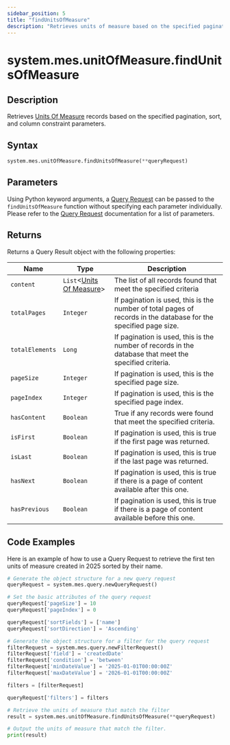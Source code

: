 ```yaml
---
sidebar_position: 5
title: "findUnitsOfMeasure"
description: "Retrieves units of measure based on the specified pagination, sort, and column constraint parameters."
---
```


# system.mes.unitOfMeasure.findUnitsOfMeasure

## Description

Retrieves [Units Of Measure](../../data-model/utility-models/unit-of-measure-model/unit-of-measure) records based on the specified pagination, sort, and column constraint parameters.

## Syntax

```python
system.mes.unitOfMeasure.findUnitsOfMeasure(**queryRequest)
```

## Parameters

Using Python keyword arguments, a [Query Request](../query-script-api/query-request) can be passed to the `findUnitsOfMeasure` function
without specifying each parameter individually. Please refer to the [Query Request](../query-script-api/query-request) documentation for a list of parameters.

## Returns

Returns a Query Result object with the following properties:

| Name            | Type                                                                                                    | Description                                                                                                      |
| --------------- | ------------------------------------------------------------------------------------------------------- | ---------------------------------------------------------------------------------------------------------------- |
| `content`       | `List`&lt;[Units Of Measure](../../data-model/utility-models/unit-of-measure-model/unit-of-measure)&gt; | The list of all records found that meet the specified criteria                                                   |
| `totalPages`    | `Integer`                                                                                               | If pagination is used, this is the number of total pages of records in the database for the specified page size. |
| `totalElements` | `Long`                                                                                                  | If pagination is used, this is the number of records in the database that meet the specified criteria.           |
| `pageSize`      | `Integer`                                                                                               | If pagination is used, this is the specified page size.                                                          |
| `pageIndex`     | `Integer`                                                                                               | If pagination is used, this is the specified page index.                                                         |
| `hasContent`    | `Boolean`                                                                                               | True if any records were found that meet the specified criteria.                                                 |
| `isFirst`       | `Boolean`                                                                                               | If pagination is used, this is true if the first page was returned.                                              |
| `isLast`        | `Boolean`                                                                                               | If pagination is used, this is true if the last page was returned.                                               |
| `hasNext`       | `Boolean`                                                                                               | If pagination is used, this is true if there is a page of content available after this one.                      |
| `hasPrevious`   | `Boolean`                                                                                               | If pagination is used, this is true if there is a page of content available before this one.                     |

## Code Examples

Here is an example of how to use a Query Request to retrieve the first ten units of measure created in 2025 sorted by their
name.

```python
# Generate the object structure for a new query request
queryRequest = system.mes.query.newQueryRequest()

# Set the basic attributes of the query request
queryRequest['pageSize'] = 10
queryRequest['pageIndex'] = 0

queryRequest['sortFields'] = ['name']
queryRequest['sortDirection'] = 'Ascending'

# Generate the object structure for a filter for the query request
filterRequest = system.mes.query.newFilterRequest()
filterRequest['field'] = 'createdDate'
filterRequest['condition'] = 'between'
filterRequest['minDateValue'] = '2025-01-01T00:00:00Z'
filterRequest['maxDateValue'] = '2026-01-01T00:00:00Z'

filters = [filterRequest]

queryRequest['filters'] = filters

# Retrieve the units of measure that match the filter
result = system.mes.unitOfMeasure.findUnitsOfMeasure(**queryRequest)

# Output the units of measure that match the filter.
print(result)
```
